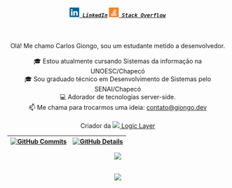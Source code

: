   <!-- ![Status](./profile-3d-contrib/profile-night-rainbow.svg) -->
  
<h5 align="center">
  <code><a href="https://www.linkedin.com/in/carlos-giongo/" title="LinkedIn Profile"><img width="22" src="images/linkedin.svg"> LinkedIn</a></code>
  <code><a href="https://stackoverflow.com/users/18868039/carlos-giongo" title="Stack Overflow Profile"><img width="22" src="images/stackoverflow.svg"> Stack Overflow</a></code>
</h5>
<br>
<p align="center">
  Olá! Me chamo Carlos Giongo, sou um estudante metido a desenvolvedor.
  <br>
  <br>
  🎓 Estou atualmente cursando Sistemas da informação na UNOESC/Chapecó
  <br>
  🎓 Sou graduado técnico em Desenvolvimento de Sistemas pelo SENAI/Chapecó
  <br>
  💻 Adorador de tecnologias server-side.
  <br>
  📫 Me chama para trocarmos uma ideia: <a href="mailto: contato@giongo.dev">contato@giongo.dev</a>
  
  <br>
  <br>
  Criador da <a href="https://github.com/Logic-Layer-Dev" title="LinkedIn Profile"><img width="22" src="https://res.cloudinary.com/postman/image/upload/t_team_logo/v1692978953/team/9be79d6dec4177f9a3d45cb9e73843d1d07afd07d294249917b5b9cf7d16e6fe.png"> Logic Layer</a></code>
</p>
  
 | [![GitHub Commits](http://github-profile-summary-cards.vercel.app/api/cards/productive-time?username=carlosgiongo&theme=dracula&utcOffset=-3)](https://github.com/vn7n24fzkq/github-profile-summary-cards) | [![GitHub Details](http://github-profile-summary-cards.vercel.app/api/cards/profile-details?username=carlosgiongo&theme=dracula)](https://github.com/vn7n24fzkq/github-profile-summary-cards) |  
 | ----------- | ----------- |


 
  <div align="center" >
<a href="https://skillicons.dev"   >
  <img src="https://skillicons.dev/icons?i=git,vscode,javascript,typescript,css,html,react,next,tailwind,sass,nodejs,express,docker,figma,github,jest,materialui,linux,postman,styledcomponents,vercel,bootstrap,mongodb,postgres,discord,linkedin,instagram" />
</a>
  <br />

  </div>

 
##
   <div align="center" >
     <img src="https://github-profile-trophy.vercel.app/?username=carlosgiongo&row=1&column=6&theme=dracula&margin-w=15&margin-h=15"/>
  </div>

<!--
<img align="right" src="https://visitor-badge.laobi.icu/badge?page_id=carlosgiongo">

<h1 align="center">
  <a href="https://git.io/typing-svg">
    <img src="https://readme-typing-svg.herokuapp.com/?lines=Opa,+Bem+vindo!+👋;Perdido+por+aqui?+....;Relaxa+e+fica+a+vontade!&center=true&size=30">
  </a>
</h1>

<h5 align="center">
  <code><a href="https://www.linkedin.com/in/carlos-giongo/" title="LinkedIn Profile"><img width="22" src="images/linkedin.svg"> LinkedIn</a></code>
  <code><a href="https://stackoverflow.com/users/18868039/carlos-giongo" title="Stack Overflow Profile"><img width="22" src="images/stackoverflow.svg"> Stack Overflow</a></code>
</h5>
<br>
<p align="center">
  Olá! Me chamo Carlos Giongo, sou um estudante metido a desenvolvedor.
  <br>
  <br>
  🎓 Estou atualmente cursando Sistemas da informação na UNOESC/Chapecó
  <br>
  🎓 Sou graduado técnico em Desenvolvimento de Sistemas pelo SENAI/Chapecó
  <br>
  💻 Sou um adorador de tecnologias server-side e cada dia me desenvolvo mais na área.
  <br>
  📫 Me chama para trocarmos uma ideia: <a href="mailto: contato@carlosgiongo.com.br">contato@giongo.dev</a>
  
  <br>
  <br>
  Criador da <a href="https://github.com/Logic-Layer-Dev" title="LinkedIn Profile"><img width="22" src="https://res.cloudinary.com/postman/image/upload/t_team_logo/v1692978953/team/9be79d6dec4177f9a3d45cb9e73843d1d07afd07d294249917b5b9cf7d16e6fe.png"> Logic Layer</a></code>
</p>

<hr>
<h2 align="center">🔥 Algumas coisas que eu sei 🔥</h2>
<br>
<p align="center">
  <code><img title="C" height="25" src="images/c.svg"></code>
  <code><img title="C++" height="25" src="images/cpp.svg"></code>
  <code><img title="C#" height="25" src="images/cSharp.svg"></code>
  <code><img title="Python" height="25" src="images/python-original.svg"></code>
  <code><img title="Javascript" height="25" src="images/javascript.svg"></code>
  <code><img title="Problem Solving" height="25" src="images/problemSolving.png"></code>
  <code><img title="HTML5" height="25" src="images/html5.svg"></code>
  <code><img title="CSS" height="25" src="images/css.svg"></code>
  <code><img title="Git" height="25" src="images/git-original.svg"></code>
  <code><img title="PostgreSQL" height="25" src="images/postgresql.svg"></code>
  <code><img title="Visual Studio Code" height="25" src="images/vscode.png"></code>
  <code><img title="Microsoft Visual Studio" height="25" src="images/visualstudio.png"></code>
  <code><img title="JSON" height="25" src="images/json.svg"></code>
  <code><img title="Unity" height="25" src="images/unity3d.svg"></code>
  <code><img title="GitHub" height="25" src="images/github.svg"></code>
  <code><img title="MySQL" height="25" src="images/mysql.svg"></code>
  <code><img title="npm" height="25" src="images/npm.svg"></code>
  <code><img title="PHP" height="25" src="images/php.svg"></code>
  <code><img title="Flask" height="25" src="images/flask.png"></code>
</p>
<hr>

<h2 align="center">⚡ Stats ⚡</h2>
<br>
<p align=center>
  <div align=center>
    <a href="https://github.com/denvercoder1/github-readme-streak-stats" title="Go to Source">
      <img align="left" width=390 src="https://github-readme-streak-stats.herokuapp.com/?user=carlosgiongo&theme=react&border=61dafb&hide_border=true" alt="carlosgiongo" />
    </a>
  </div>
   <div align=center>
    <a href="https://github.com/anuraghazra/github-readme-stats">
      <img width=390 align="right" src="https://github-readme-stats.vercel.app/api/top-langs/?username=carlosgiongo&hide=c%23,powershell,Mathematica,Ruby,Objective-C,Objective-C%2b%2b,Cuda&title_color=61dafb&text_color=ffffff&icon_color=61dafb&bg_color=20232a&langs_count=8&layout=compact&border_color=61dafb&hide_border=true" />
    </a>
  </div>
  <br><br><br><br><br><br><br><br>
  <img src="https://github-readme-activity-graph.vercel.app/graph?username=carlosgiongo&theme=react-dark&bg_color=20232a&hide_border=true" width="100%"/>
</p>

<hr>

<br>
<div>
    <p align=center>
        Um agradecimento especial ao <a href='https://github.com/zumrudu-anka' targer='_blank'>zumrudu-anka</a>, idealizador desse tema.
    </p>
</div>
-->
